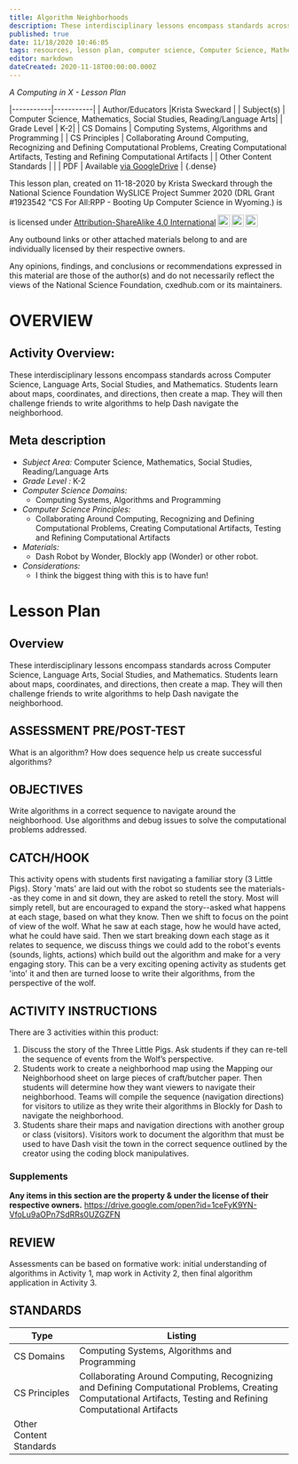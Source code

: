 ```yaml
---
title: Algorithm Neighborhoods
description: These interdisciplinary lessons encompass standards across Computer Science, Language Arts, Social Studies, and Mathematics. Students learn about maps, coordinates, and directions, then create a map. They will then challenge friends to write algorithms to help Dash navigate the neighborhood.
published: true
date: 11/18/2020 10:46:05
tags: resources, lesson plan, computer science, Computer Science, Mathematics, Social Studies, Reading/Language Arts 
editor: markdown
dateCreated: 2020-11-18T00:00:00.000Z
---
```

*A Computing in X - Lesson Plan*

|-----------|-----------|
| Author/Educators |Krista Sweckard |
| Subject(s) | Computer Science, Mathematics, Social Studies, Reading/Language Arts|
| Grade Level | K-2|
| CS Domains | Computing Systems, Algorithms and Programming |
| CS Principles | Collaborating Around Computing, Recognizing and Defining Computational Problems, Creating Computational Artifacts, Testing and Refining Computational Artifacts |
| Other Content Standards |  | 
| PDF | Available [via GoogleDrive]() |
{.dense}






This lesson plan, created on 11-18-2020 by Krista Sweckard through the National Science Foundation WySLICE Project Summer 2020 (DRL Grant #1923542 "CS For All:RPP - Booting Up Computer Science in Wyoming.) is  <p xmlns:cc="http://creativecommons.org/ns#" >  is licensed under <a href="http://creativecommons.org/licenses/by-sa/4.0/?ref=chooser-v1" target="_blank" rel="license noopener noreferrer" style="display:inline-block;">Attribution-ShareAlike 4.0 International<img style="height:22px!important;margin-left:3px;vertical-align:text-bottom;" src="https://mirrors.creativecommons.org/presskit/icons/cc.svg?ref=chooser-v1"><img style="height:22px!important;margin-left:3px;vertical-align:text-bottom;" src="https://mirrors.creativecommons.org/presskit/icons/by.svg?ref=chooser-v1"><img style="height:22px!important;margin-left:3px;vertical-align:text-bottom;" src="https://mirrors.creativecommons.org/presskit/icons/sa.svg?ref=chooser-v1"></a></p>


Any outbound links or other attached materials belong to and are individually licensed by their respective owners. 


Any opinions, findings, and conclusions or recommendations expressed in this material are those of the author(s) and do not necessarily reflect the views of the National Science Foundation, cxedhub.com or its maintainers.


# OVERVIEW
## Activity Overview:  
These interdisciplinary lessons encompass standards across Computer Science, Language Arts, Social Studies, and Mathematics. Students learn about maps, coordinates, and directions, then create a map. They will then challenge friends to write algorithms to help Dash navigate the neighborhood.
## Meta description
+ *Subject Area:* Computer Science, Mathematics, Social Studies, Reading/Language Arts 
+ *Grade Level :* K-2 
+ *Computer Science Domains:*
   + Computing Systems, Algorithms and Programming
+ *Computer Science Principles:*
   + Collaborating Around Computing, Recognizing and Defining Computational Problems, Creating Computational Artifacts, Testing and Refining Computational Artifacts
+ *Materials:* 
   + Dash Robot by Wonder, Blockly app (Wonder) or other robot.
+ *Considerations:*
   + I think the biggest thing with this is to have fun!


# Lesson Plan
## Overview
These interdisciplinary lessons encompass standards across Computer Science, Language Arts, Social Studies, and Mathematics. Students learn about maps, coordinates, and directions, then create a map. They will then challenge friends to write algorithms to help Dash navigate the neighborhood.
## ASSESSMENT PRE/POST-TEST
What is an algorithm?
How does sequence help us create successful algorithms?
## OBJECTIVES
Write algorithms in a correct sequence to navigate around the neighborhood.
Use algorithms and debug issues to solve the computational problems addressed.


## CATCH/HOOK
This activity opens with students first navigating a familiar story (3 Little Pigs). Story 'mats' are laid out with the robot so students see the materials--as they come in and sit down, they are asked to retell the story. Most will simply retell, but are encouraged to expand the story--asked what happens at each stage, based on what they know. Then we shift to focus on the point of view of the wolf. What he saw at each stage, how he would have acted, what he could have said. Then we start breaking down each stage as it relates to sequence, we discuss things we could add to the robot's events (sounds, lights, actions) which build out the algorithm and make for a very engaging story. This can be a very exciting opening activity as students get 'into' it and then are turned loose to write their algorithms, from the perspective of the wolf.


## ACTIVITY INSTRUCTIONS
There are 3 activities within this product:
1. Discuss the story of the Three Little Pigs. Ask students if they can re-tell the sequence of events from the Wolf’s perspective.
2. Students work to create a neighborhood map using the Mapping our Neighborhood sheet on large pieces of craft/butcher paper. 
Then students will determine how they want viewers to navigate their neighborhood. Teams will compile the sequence (navigation directions) for visitors to utilize as they write their algorithms in Blockly for Dash to navigate the neighborhood.
3. Students share their maps and navigation directions with another group or class (visitors). Visitors work to document the algorithm that must be used to have Dash visit the town in the correct sequence outlined by the creator using the coding block manipulatives.


### Supplements
**Any items in this section are the property & under the license of their respective owners.**
https://drive.google.com/open?id=1ceFyK9YN-VfoLu9aOPn7SdRRs0UZGZFN




## REVIEW
Assessments can be based on formative work: initial understanding of algorithms in Activity 1, map work in Activity 2, then final algorithm application in Activity 3.
## STANDARDS        
| Type | Listing | 
|-----------|-----------|
| CS Domains  | Computing Systems, Algorithms and Programming|
| CS Principles   | Collaborating Around Computing, Recognizing and Defining Computational Problems, Creating Computational Artifacts, Testing and Refining Computational Artifacts|
| Other Content Standards |   |
